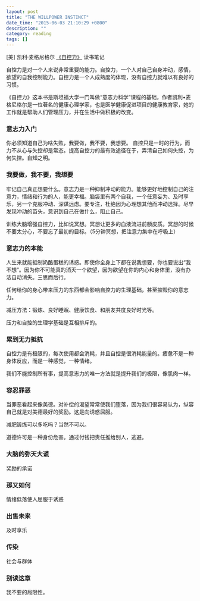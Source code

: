 ```yaml
---
layout: post
title: "THE WILLPOWER INSTINCT"
date_time: "2015-06-03 21:10:29 +0800"
description: ""
category: reading
tags: []
---
```


 [美] 凯利·麦格尼格尔 [《自控力》](http://book.douban.com/subject/10786473/) 读书笔记

自控力是对一个人来说非常重要的能力。自控力，一个人对自己自身冲动，感情，欲望的自我控制能力。自控力是一个人成熟度的体现，没有自控力就难以有良好的习惯。

《自控力》这本书是斯坦福大学一门叫做“意志力科学”课程的基础，作者凯利•麦格尼格尔是一位著名的健康心理学家，也是医学健康促进项目的健康教育家，她的工作就是帮助人们管理压力，并在生活中做积极的改变。

### 意志力入门

你必须知道自己为啥失败，我要做，我不要，我想要。
自控只是一时的行为，而力不从心与失控却是常态。提高自控力的最有效途径在于，弄清自己如何失控，为何失控。自知之明。

### 我要做，我不要，我想要

牢记自己真正想要什么。意志力是一种抑制冲动的能力。能够更好地控制自己的注意力，情绪和行为的人，能更幸福。脑袋里有两个自我，一个任意妄为、及时享乐，另一个克服冲动、深谋远虑。要专注，杜绝因为心理想其他而冲动选择。尽早发现冲动的苗头，意识到自己在做什么，阻止自己。

训练大脑增强自控力，比如说冥想。冥想让更多的血液流进前额皮质。冥想的时候不要太分心，不要忘了最初的目标。（5分钟冥想，把注意力集中在呼吸上）

### 意志力的本能

人生来就能抵制奶酪蛋糕的诱惑。即使你全身上下都在说我想要，你也要说出“我不想”。因为你不可能真的消灭一个欲望，因为欲望在你的内心和身体里，没有办法自动消失。三思而后行。

任何给你的身心带来压力的东西都会影响自控力的生理基础，甚至摧毁你的意志力。

减压方法：锻炼、良好睡眠、健康饮食、和朋友共度良好时光等。

压力和自控的生理学基础是互相排斥的。

### 累到无力抵抗

自控力是有极限的，每次使用都会消耗，并且自控是很消耗能量的。疲惫不是一种身体反应，而是一种感觉，一种情绪。

我们不能控制所有事，提高意志力的唯一方法就是提升我们的极限，像肌肉一样。

### 容忍罪恶

当罪恶看起来像美德。对补偿的渴望常常使我们堕落，因为我们很容易认为，纵容自己就是对美德最好的奖励。这是向诱惑屈服。

减肥锻炼可以多吃吗？当然不可以。

道德许可是一种身份危害。通过付钱把责任推给别人，逃避。

### 大脑的弥天大谎

奖励的承诺

### 那又如何

情绪低落使人屈服于诱惑

### 出售未来

及时享乐

### 传染

社会与群体

### 别读这章

我不要的局限性。
